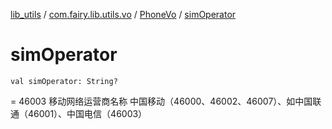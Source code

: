 [lib_utils](../../index.md) / [com.fairy.lib.utils.vo](../index.md) / [PhoneVo](index.md) / [simOperator](./sim-operator.md)

# simOperator

`val simOperator: String?`

= 46003 移动网络运营商名称
    中国移动（46000、46002、46007）、如中国联通（46001）、中国电信（46003）

